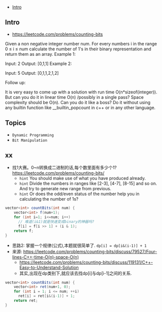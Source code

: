 - [Intro](#intro)

## Intro

- https://leetcode.com/problems/counting-bits

Given a non negative integer number num. For every numbers i in the range 0 ≤ i ≤ num calculate the number of 1's in their binary representation and return them as an array.
Example 1:

Input: 2
Output: [0,1,1]
Example 2:

Input: 5
Output: [0,1,1,2,1,2]

Follow up:

It is very easy to come up with a solution with run time O(n*sizeof(integer)). But can you do it in linear time O(n) /possibly in a single pass?
Space complexity should be O(n).
Can you do it like a boss? Do it without using any builtin function like __builtin_popcount in c++ or in any other language.




## Topics

- `Dynamic Programming`
- `Bit Manipulation`


## xx

- 找1大赛。0~n转换成二进制的话,每个数里面有多少个1? https://leetcode.com/problems/counting-bits/
  - `hint` You should make use of what you have produced already.
  - `hint` Divide the numbers in ranges like [2-3], [4-7], [8-15] and so on. And try to generate new range from previous.
  - `hint` Or does the odd/even status of the number help you in calculating the number of 1s?

```csharp
vector<int> countBits(int num) {
    vector<int> f(num+1);
    for (int i=1; i<=num; i++) 
      // 难道(i&1)就是快速变成binary的神器吗?
      f[i] = f[i >> 1] + (i & 1);
    return f;
}
```

- 思路2: 掌握一个规律(公式),本题就很简单了. `dp[i] = dp[i&(i-1)] + 1`
- 来源: https://leetcode.com/problems/counting-bits/discuss/79527/Four-lines-C++-time-O(n)-space-O(n)
  - https://leetcode.com/problems/counting-bits/discuss/119131/C++-Easy-to-Understand-Solution
  - 其实,出现在dp类别下,就应该去找dp[i]与dp[i-1]之间的关系.
```csharp
vector<int> countBits(int num) {
    vector<int> ret(num+1, 0);
    for (int i = 1; i <= num; ++i)
      ret[i] = ret[i&(i-1)] + 1;
    return ret;
}
```
